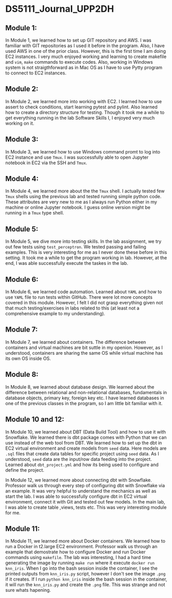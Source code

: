 # DS5111_Journal_UPP2DH

## Module 1:
In Module 1, we learned how to set up GIT repository and AWS. I was familiar with GIT repositories as I used it before in the program. Also, I have used AWS in one of the prior class. However, this is the first time I am doing EC2 instances. I very much enjoyed working and learning to create makefile and `vim`, `make` commands to execute codes. Also, working in Windows system is not straigthforward as in Mac OS as I have to use Pytty program to connect to EC2 instances.

## Module 2:
In Module 2, we learned more into working with EC2. I learned how to use assert to check conditions, start learning pytest and pylint. Also learned how to create a directory structure for testing. Though it took me a while to get everything running in the lab Software Skills I, I enjoyed very much working on it.

## Module 3:
In Module 3, we learned how to use Windows command promt to log into EC2 instance and use `Tmux`. I was successfully able to open Jupyter notebook in EC2 via the SSH and `Tmux`.

## Module 4:
In Module 4, we learned more about the the `Tmux` shell. I actually tested few `Tmux` shells using the previous lab and tested running simple python code. These attributes are very new to me as I always run Python either in my machine or online Jupyter notebook. I guess online version might be running in a `Tmux` type shell.

## Module 5:
In Module 5, we dive more into testing skills. In the lab assignment, we try out few tests using `test_perceptron`. We tested passing and failing examples. This is very interesting for me as I never done these before in this setting. It took me a while to get the program working in lab. However, at the end, I was able successfully execute the taskes in the lab. 

## Module 6:
In Module 6, we learned code automation. Learned about `YAML` and how to use `YAML` file to run tests within GitHub. There were lot more concepts covered in this module. However, I felt I did not grasp everything given not that much testing/exercises in labs related to this (at least not a comprehensive example to my understanding).

## Module 7:
In Module 7, we learned about containers. The difference between containers and virtual machines are bit suttle in my openion. However, as I understood, containers are sharing the same OS while virtual machine has its own OS inside OS. 

## Module 8:
In Module 8, we learned about database design. We learned about the difference between relational and non-relational databases, fundamentals in database objects, primary key, foreign key etc. I have learned databases in one of the previous classes in the program, so I am little bit familiar with it.

## Module 10 and 12:
In Module 10, we learned about DBT (Data Build Tool) and how to use it with Snowflake. We learned there is dbt package comes with Python that we can use instead of the web tool from DBT. We learned how to set up the dbt in EC2 virtual environment and create models from `seed` data. Here models are `.sql` files that create data tables for specific project using `seed` data. As I understood, `seed` data are the input/row data feeding into the project. Learned about `dbt_project.yml` and how its being used to configure and define the project. 

In Module 12, we learned more about connecting dbt with Snowflake. Professor walk us through every step of configuring dbt with Snowflake via an example. It was very helpful to understand the mechanics as well as start the lab. I was able to successfully configure dbt in EC2 virtual environment, connect it with Git and tested out few models. In the main lab, I was able to create table ,views, tests etc. This was very interesting module for me.

## Module 11:
In Module 11, we learned more about Docker containers. We learned how to run a Docker in t2.large EC2 environment. Professor walk us through an example that demostrate how to configure Docker and run Docker commands using `makefile`. The lab was interesting, I had a hard time generating the image by running `make run` where it execute `docker run knn_iris`. When I go into the bash session inside the container, I see the printed outputs from `knn_iris.py` script, however I don't see the image `.png` if it creates. If I run `python knn_iris` inside the bash session in the container, it will run the `knn_iris.py` and create the `.png` file. This was strange and not sure whats hapening.  





    

   

